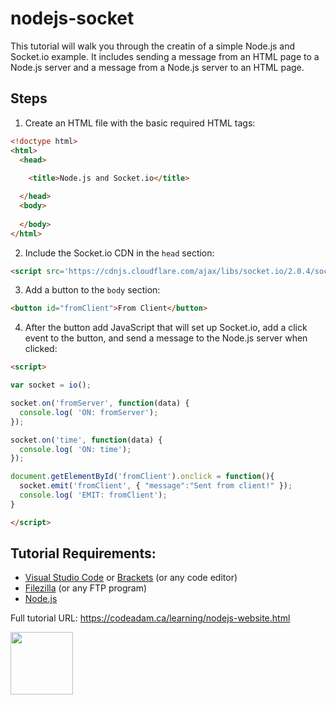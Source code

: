 # nodejs-socket

This tutorial will walk you through the creatin of a simple Node.js and Socket.io example. It includes sending a message from an HTML page to a Node.js server and a message from a Node.js server to an HTML page. 

## Steps

1. Create an HTML file with the basic required HTML tags:

```html
<!doctype html>
<html>
  <head>
    
    <title>Node.js and Socket.io</title>

  </head>
  <body> 
       
  </body>
</html>
```

2. Include the Socket.io CDN in the `head` section:

```html
<script src='https://cdnjs.cloudflare.com/ajax/libs/socket.io/2.0.4/socket.io.js'></script>
```

3. Add a button to the `body` section:

```html
<button id="fromClient">From Client</button>
```

4. After the button add JavaScript that will set up Socket.io, add a click event to the button, and send a message to the Node.js server when clicked:

```html
<script>

var socket = io();

socket.on('fromServer', function(data) {
  console.log( 'ON: fromServer');
});

socket.on('time', function(data) {
  console.log( 'ON: time');
});

document.getElementById('fromClient').onclick = function(){
  socket.emit('fromClient', { "message":"Sent from client!" });
  console.log( 'EMIT: fromClient');
}

</script>
```
## Tutorial Requirements:

* [Visual Studio Code](https://code.visualstudio.com/) or [Brackets](http://brackets.io/) (or any code editor)
* [Filezilla](https://filezilla-project.org/) (or any FTP program)
* [Node.js](https://nodejs.org/en/)

Full tutorial URL: https://codeadam.ca/learning/nodejs-website.html

<a href="https://codeadam.ca">
<img src="https://codeadam.ca/images/code-block.png" width="100">
</a>
